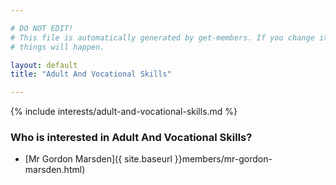 ```yaml
---

# DO NOT EDIT!
# This file is automatically generated by get-members. If you change it, bad
# things will happen.

layout: default
title: "Adult And Vocational Skills"

---
```


{% include interests/adult-and-vocational-skills.md %}

### Who is interested in Adult And Vocational Skills?


* [Mr Gordon Marsden]({ site.baseurl }}members/mr-gordon-marsden.html)
